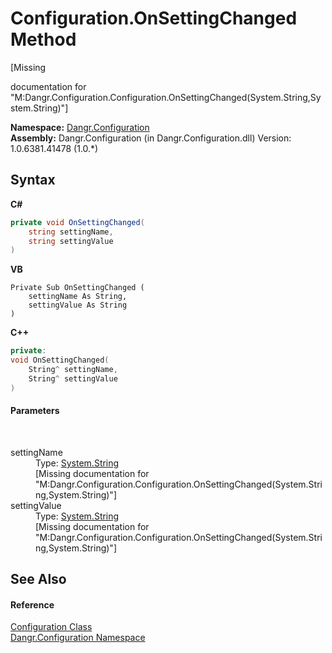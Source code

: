 # Configuration.OnSettingChanged Method 
 

\[Missing <summary> documentation for "M:Dangr.Configuration.Configuration.OnSettingChanged(System.String,System.String)"\]

**Namespace:**&nbsp;<a href="N_Dangr_Configuration">Dangr.Configuration</a><br />**Assembly:**&nbsp;Dangr.Configuration (in Dangr.Configuration.dll) Version: 1.0.6381.41478 (1.0.*)

## Syntax

**C#**<br />
``` C#
private void OnSettingChanged(
	string settingName,
	string settingValue
)
```

**VB**<br />
``` VB
Private Sub OnSettingChanged ( 
	settingName As String,
	settingValue As String
)
```

**C++**<br />
``` C++
private:
void OnSettingChanged(
	String^ settingName, 
	String^ settingValue
)
```


#### Parameters
&nbsp;<dl><dt>settingName</dt><dd>Type: <a href="http://msdn2.microsoft.com/en-us/library/s1wwdcbf" target="_blank">System.String</a><br />\[Missing <param name="settingName"/> documentation for "M:Dangr.Configuration.Configuration.OnSettingChanged(System.String,System.String)"\]</dd><dt>settingValue</dt><dd>Type: <a href="http://msdn2.microsoft.com/en-us/library/s1wwdcbf" target="_blank">System.String</a><br />\[Missing <param name="settingValue"/> documentation for "M:Dangr.Configuration.Configuration.OnSettingChanged(System.String,System.String)"\]</dd></dl>

## See Also


#### Reference
<a href="T_Dangr_Configuration_Configuration">Configuration Class</a><br /><a href="N_Dangr_Configuration">Dangr.Configuration Namespace</a><br />